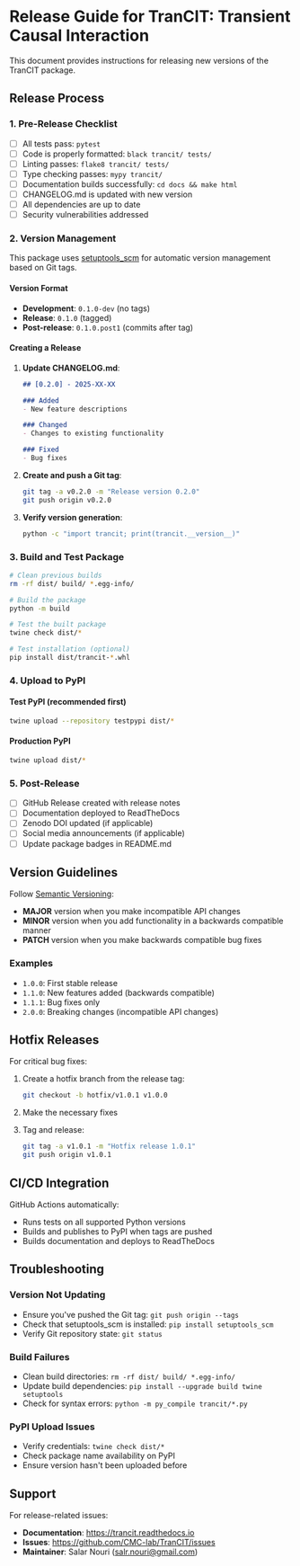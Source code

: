 # Release Guide for TranCIT: Transient Causal Interaction

This document provides instructions for releasing new versions of the TranCIT package.

## Release Process

### 1. Pre-Release Checklist

- [ ] All tests pass: `pytest`
- [ ] Code is properly formatted: `black trancit/ tests/`
- [ ] Linting passes: `flake8 trancit/ tests/`
- [ ] Type checking passes: `mypy trancit/`
- [ ] Documentation builds successfully: `cd docs && make html`
- [ ] CHANGELOG.md is updated with new version
- [ ] All dependencies are up to date
- [ ] Security vulnerabilities addressed

### 2. Version Management

This package uses [setuptools_scm](https://github.com/pypa/setuptools_scm) for automatic version management based on Git tags.

#### Version Format
- **Development**: `0.1.0-dev` (no tags)
- **Release**: `0.1.0` (tagged)
- **Post-release**: `0.1.0.post1` (commits after tag)

#### Creating a Release

1. **Update CHANGELOG.md**:
   ```markdown
   ## [0.2.0] - 2025-XX-XX
   
   ### Added
   - New feature descriptions
   
   ### Changed  
   - Changes to existing functionality
   
   ### Fixed
   - Bug fixes
   ```

2. **Create and push a Git tag**:
   ```bash
   git tag -a v0.2.0 -m "Release version 0.2.0"
   git push origin v0.2.0
   ```

3. **Verify version generation**:
   ```bash
   python -c "import trancit; print(trancit.__version__)"
   ```

### 3. Build and Test Package

```bash
# Clean previous builds
rm -rf dist/ build/ *.egg-info/

# Build the package
python -m build

# Test the built package
twine check dist/*

# Test installation (optional)
pip install dist/trancit-*.whl
```

### 4. Upload to PyPI

#### Test PyPI (recommended first)
```bash
twine upload --repository testpypi dist/*
```

#### Production PyPI
```bash
twine upload dist/*
```

### 5. Post-Release

- [ ] GitHub Release created with release notes
- [ ] Documentation deployed to ReadTheDocs
- [ ] Zenodo DOI updated (if applicable)
- [ ] Social media announcements (if applicable)
- [ ] Update package badges in README.md

## Version Guidelines

Follow [Semantic Versioning](https://semver.org/):

- **MAJOR** version when you make incompatible API changes
- **MINOR** version when you add functionality in a backwards compatible manner
- **PATCH** version when you make backwards compatible bug fixes

### Examples
- `1.0.0`: First stable release
- `1.1.0`: New features added (backwards compatible)
- `1.1.1`: Bug fixes only
- `2.0.0`: Breaking changes (incompatible API changes)

## Hotfix Releases

For critical bug fixes:

1. Create a hotfix branch from the release tag:
   ```bash
   git checkout -b hotfix/v1.0.1 v1.0.0
   ```

2. Make the necessary fixes

3. Tag and release:
   ```bash
   git tag -a v1.0.1 -m "Hotfix release 1.0.1"
   git push origin v1.0.1
   ```

## CI/CD Integration

GitHub Actions automatically:
- Runs tests on all supported Python versions
- Builds and publishes to PyPI when tags are pushed
- Builds documentation and deploys to ReadTheDocs

## Troubleshooting

### Version Not Updating
- Ensure you've pushed the Git tag: `git push origin --tags`
- Check that setuptools_scm is installed: `pip install setuptools_scm`
- Verify Git repository state: `git status`

### Build Failures
- Clean build directories: `rm -rf dist/ build/ *.egg-info/`
- Update build dependencies: `pip install --upgrade build twine setuptools`
- Check for syntax errors: `python -m py_compile trancit/*.py`

### PyPI Upload Issues
- Verify credentials: `twine check dist/*`
- Check package name availability on PyPI
- Ensure version hasn't been uploaded before

## Support

For release-related issues:
- **Documentation**: https://trancit.readthedocs.io
- **Issues**: https://github.com/CMC-lab/TranCIT/issues
- **Maintainer**: Salar Nouri (salr.nouri@gmail.com)
